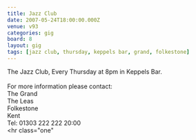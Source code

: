 ```yaml
---
title: Jazz Club
date: 2007-05-24T18:00:00.000Z
venue: v93
categories: gig
board: 8
layout: gig
tags: [jazz club, thursday, keppels bar, grand, folkestone]
---
```

The Jazz Club, Every Thursday at 8pm in Keppels Bar. <br /> <br /> For more information please contact:<br /> The Grand <br /> The Leas<br /> Folkestone <br /> Kent <br /> Tel: 01303 222 222  <span class="tableTime">20:00</span> <br> <hr class="one"